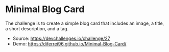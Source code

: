 # Minimal Blog Card

The challenge is to create a simple blog card that includes an image, a title, a short description, and a tag.

- Source: https://devchallenges.io/challenge/27
- Demo: https://diferrei96.github.io/Minimal-Blog-Card/
